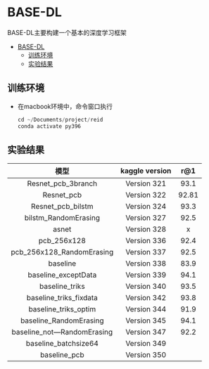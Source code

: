 
# BASE-DL

BASE-DL主要构建一个基本的深度学习框架

- [BASE-DL](#base-dl)
  - [训练环境](#训练环境)
  - [实验结果](#实验结果)


## 训练环境  

- 在macbook环境中，命令窗口执行

    ```python 
    cd ~/Documents/project/reid
    conda activate py396
    ```

## 实验结果

|            模型            | kaggle version |  r@1  |
| :------------------------: | :------------: | :---: |
|     Resnet_pcb_3branch     |  Version 321   | 93.1  |
|         Resnet_pcb         |  Version 322   | 92.81 |
|     Resnet_pcb_bilstm      |  Version 324   | 93.3  |
|    bilstm_RandomErasing    |  Version 327   | 92.5  |
|           asnet            |  Version 328   |   x   |
|        pcb_256x128         |  Version 336   | 92.4  |
| pcb_256x128_RandomErasing  |  Version 337   | 92.5  |
|          baseline          |  Version 338   | 83.9  |
|    baseline_exceptData     |  Version 339   | 94.1  |
|       baseline_triks       |  Version 340   | 93.5  |
|   baseline_triks_fixdata   |  Version 342   | 93.8  |
|    baseline_triks_optim    |  Version 344   | 91.9  |
|   baseline_RandomErasing   |  Version 345   | 94.1  |
| baseline_not—RandomErasing |  Version 347   | 92.2  |
|    baseline_batchsize64    |  Version 349   |       |
|        baseline_pcb        |  Version 350   |       |
